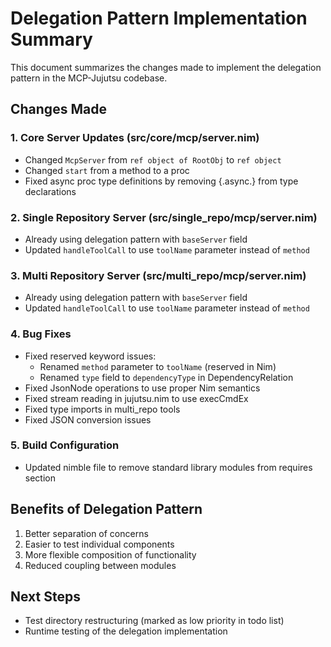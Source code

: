 # Delegation Pattern Implementation Summary

This document summarizes the changes made to implement the delegation pattern in the MCP-Jujutsu codebase.

## Changes Made

### 1. Core Server Updates (src/core/mcp/server.nim)
- Changed `McpServer` from `ref object of RootObj` to `ref object`
- Changed `start` from a method to a proc
- Fixed async proc type definitions by removing {.async.} from type declarations

### 2. Single Repository Server (src/single_repo/mcp/server.nim)
- Already using delegation pattern with `baseServer` field
- Updated `handleToolCall` to use `toolName` parameter instead of `method`

### 3. Multi Repository Server (src/multi_repo/mcp/server.nim)
- Already using delegation pattern with `baseServer` field  
- Updated `handleToolCall` to use `toolName` parameter instead of `method`

### 4. Bug Fixes
- Fixed reserved keyword issues:
  - Renamed `method` parameter to `toolName` (reserved in Nim)
  - Renamed `type` field to `dependencyType` in DependencyRelation
- Fixed JsonNode operations to use proper Nim semantics
- Fixed stream reading in jujutsu.nim to use execCmdEx
- Fixed type imports in multi_repo tools
- Fixed JSON conversion issues

### 5. Build Configuration
- Updated nimble file to remove standard library modules from requires section

## Benefits of Delegation Pattern
1. Better separation of concerns
2. Easier to test individual components
3. More flexible composition of functionality
4. Reduced coupling between modules

## Next Steps
- Test directory restructuring (marked as low priority in todo list)
- Runtime testing of the delegation implementation
